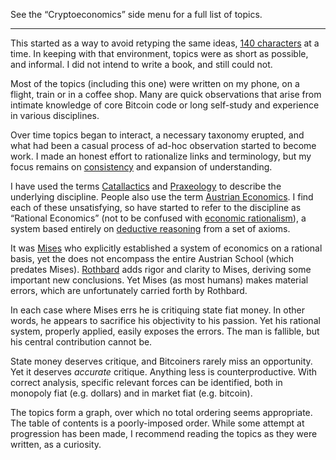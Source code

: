 See the “Cryptoeconomics” side menu for a full list of topics.

***

This started as a way to avoid retyping the same ideas, [140 characters](https://en.wikipedia.org/wiki/Twitter) at a time. In keeping with that environment, topics were as short as possible, and informal. I did not intend to write a book, and still could not.

Most of the topics (including this one) were written on my phone, on a flight, train or in a coffee shop. Many are quick observations that arise from intimate knowledge of core Bitcoin code or long self-study and experience in various disciplines.

Over time topics began to interact, a necessary taxonomy erupted, and what had been a casual process of ad-hoc observation started to become work. I made an honest effort to rationalize links and terminology, but my focus remains on [consistency](https://en.wikipedia.org/wiki/Consistency) and expansion of understanding.

I have used the terms [Catallactics](https://en.wikipedia.org/wiki/Catallactics) and [Praxeology](https://en.wikipedia.org/wiki/Praxeology) to describe the underlying discipline. People also use the term [Austrian Economics](https://en.wikipedia.org/wiki/Austrian_School). I find each of these unsatisfying, so have started to refer to the discipline as “Rational Economics” (not to be confused with [economic rationalism](https://en.m.wikipedia.org/wiki/Economic_rationalism)), a system based entirely on [deductive reasoning](https://en.m.wikipedia.org/wiki/Deductive_reasoning) from a set of axioms.

It was [Mises](https://en.wikipedia.org/wiki/Ludwig_von_Mises) who explicitly established a system of economics on a rational basis, yet the does not encompass the entire Austrian School (which predates Mises). [Rothbard](https://en.wikipedia.org/wiki/Murray_Rothbard) adds rigor and clarity to Mises, deriving some important new conclusions. Yet Mises (as most humans) makes material errors, which are unfortunately carried forth by Rothbard.

In each case where Mises errs he is critiquing state fiat money. In other words, he appears to sacrifice his objectivity to his passion. Yet his rational system, properly applied, easily exposes the errors. The man is fallible, but his central contribution cannot be.

State money deserves critique, and Bitcoiners rarely miss an opportunity. Yet it deserves *accurate* critique. Anything less is counterproductive. With correct analysis, specific relevant forces can be identified, both in monopoly fiat (e.g. dollars) and in market fiat (e.g. bitcoin).

The topics form a graph, over which no total ordering seems appropriate. The table of contents is a poorly-imposed order. While some attempt at progression has been made, I recommend reading the topics as they were written, as a curiosity.